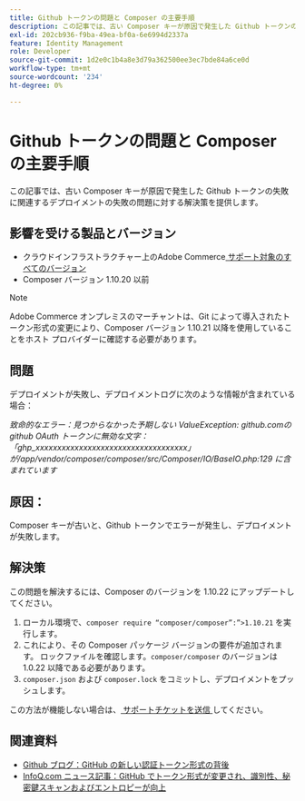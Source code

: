 ```yaml
---
title: Github トークンの問題と Composer の主要手順
description: この記事では、古い Composer キーが原因で発生した Github トークンの失敗に関連するデプロイメントの失敗の問題に対する解決策を提供します。
exl-id: 202cb936-f9ba-49ea-bf0a-6e6994d2337a
feature: Identity Management
role: Developer
source-git-commit: 1d2e0c1b4a8e3d79a362500ee3ec7bde84a6ce0d
workflow-type: tm+mt
source-wordcount: '234'
ht-degree: 0%

---
```


# Github トークンの問題と Composer の主要手順

この記事では、古い Composer キーが原因で発生した Github トークンの失敗に関連するデプロイメントの失敗の問題に対する解決策を提供します。

## 影響を受ける製品とバージョン

* クラウドインフラストラクチャー上のAdobe Commerce[ サポート対象のすべてのバージョン ](https://magento.com/sites/default/files/magento-software-lifecycle-policy.pdf)
* Composer バージョン 1.10.20 以前

>[!NOTE]
>
>Adobe Commerce オンプレミスのマーチャントは、Git によって導入されたトークン形式の変更により、Composer バージョン 1.10.21 以降を使用していることをホスト プロバイダーに確認する必要があります。

## 問題

デプロイメントが失敗し、デプロイメントログに次のような情報が含まれている場合：

*致命的なエラー：見つからなかった予期しない ValueException: github.comの github OAuth トークンに無効な文字：「ghp_xxxxxxxxxxxxxxxxxxxxxxxxxxxxxxxxxxx」が/app/vendor/composer/composer/src/Composer/IO/BaseIO.php:129 に含まれています*

## 原因：

Composer キーが古いと、Github トークンでエラーが発生し、デプロイメントが失敗します。

## 解決策

この問題を解決するには、Composer のバージョンを 1.10.22 にアップデートしてください。

1. ローカル環境で、`composer require “composer/composer”:”>1.10.21` を実行します。
1. これにより、その Composer パッケージ バージョンの要件が追加されます。 ロックファイルを確認します。`composer/composer` のバージョンは 1.0.22 以降である必要があります。
1. `composer.json` および `composer.lock` をコミットし、デプロイメントをプッシュします。

この方法が機能しない場合は、[ サポートチケットを送信 ](/help/help-center-guide/help-center/magento-help-center-user-guide.md#submit-ticket) してください。

## 関連資料

* [Github ブログ：GitHub の新しい認証トークン形式の背後 ](https://github.blog/2021-04-05-behind-githubs-new-authentication-token-formats/)
* [InfoQ.com ニュース記事：GitHub でトークン形式が変更され、識別性、秘密鍵スキャンおよびエントロピーが向上 ](https://www.infoq.com/news/2021/04/github-new-token-format/)
